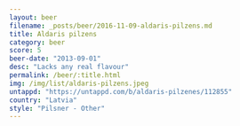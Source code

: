 ```yaml
---
layout: beer
filename: _posts/beer/2016-11-09-aldaris-pilzens.md
title: Aldaris pilzens
category: beer
score: 5
beer-date: "2013-09-01"
desc: "Lacks any real flavour"
permalink: /beer/:title.html
img: /img/list/aldaris-pilzens.jpeg
untappd: "https://untappd.com/b/aldaris-pilzenes/112855"
country: "Latvia"
style: "Pilsner - Other"
---
```

